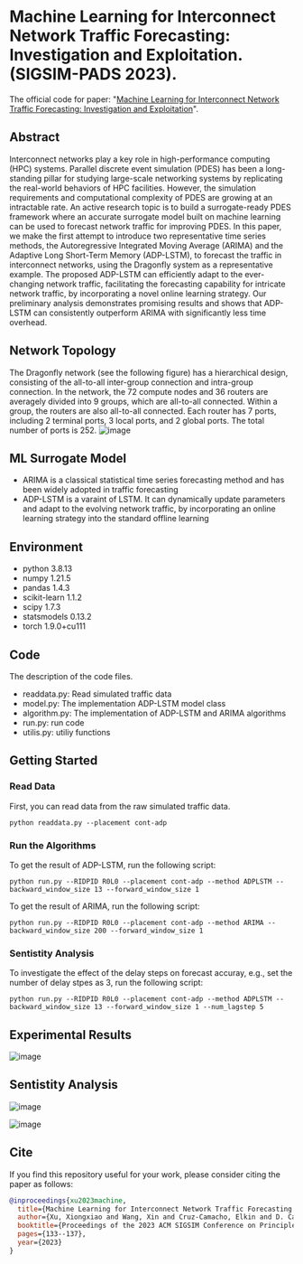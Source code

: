 # Machine Learning for Interconnect Network Traffic Forecasting: Investigation and Exploitation. (SIGSIM-PADS 2023).
The official code for paper: "[Machine Learning for Interconnect Network Traffic Forecasting: Investigation and Exploitation](https://xiongxiaoxu.github.io/publications/PADS23_ML.pdf)".

## Abstract
Interconnect networks play a key role in high-performance computing (HPC) systems. Parallel discrete event simulation (PDES) has been a long-standing pillar for studying large-scale networking systems by replicating the real-world behaviors of HPC facilities. However, the simulation requirements and computational complexity of PDES are growing at an intractable rate. An active research topic is to build a surrogate-ready PDES framework where an accurate surrogate model built on machine learning can be used to forecast network traffic for improving PDES. In this paper, we make the first attempt to introduce two representative time series methods, the Autoregressive Integrated Moving Average (ARIMA) and the Adaptive Long Short-Term Memory (ADP-LSTM), to forecast the traffic in interconnect networks, using the Dragonfly system as a representative example. The proposed ADP-LSTM can efficiently adapt to the ever-changing network traffic, facilitating the forecasting capability for intricate network traffic, by incorporating a novel online learning strategy. Our preliminary analysis demonstrates promising results and shows that ADP-LSTM can consistently outperform ARIMA with significantly less time overhead.

## Network Topology
The Dragonfly network (see the following figure) has a hierarchical design, consisting of the all-to-all inter-group connection and intra-group connection. In the network, the 72 compute nodes and 36 routers are averagely divided into 9 groups, which are all-to-all connected. Within a group, the routers are also all-to-all connected. Each router has 7 ports, including 2 terminal ports, 3 local ports, and 2 global ports. The total number of ports is 252.
![image](https://github.com/XiongxiaoXu/ML-SurrogateModel/assets/34889516/0801eaab-bcd6-4365-9131-2b1a2abb9b04)

## ML Surrogate Model
* ARIMA is a classical statistical time series forecasting method and has been widely adopted in traffic forecasting
* ADP-LSTM is a varaint of LSTM. It can dynamically update parameters and adapt to the evolving network traffic, by incorporating an online learning strategy into the standard offline learning 

## Environment
* python            3.8.13
* numpy             1.21.5
* pandas            1.4.3
* scikit-learn      1.1.2
* scipy             1.7.3
* statsmodels       0.13.2
* torch             1.9.0+cu111

## Code
The description of the code files.
* readdata.py: Read simulated traffic data
* model.py: The implementation ADP-LSTM model class
* algorithm.py: The implementation of ADP-LSTM and ARIMA algorithms
* run.py: run code
* utilis.py: utiliy functions

## Getting Started
### Read Data

First, you can read data from the raw simulated traffic data.

`python readdata.py --placement cont-adp`

### Run the Algorithms

To get the result of ADP-LSTM, run the following script:

`python run.py --RIDPID R0L0 --placement cont-adp --method ADPLSTM --backward_window_size 13 --forward_window_size 1`


To get the result of ARIMA, run the following script:

`python run.py --RIDPID R0L0 --placement cont-adp --method ARIMA --backward_window_size 200 --forward_window_size 1`

### Sentistity Analysis
To investigate the effect of the delay steps on forecast accuray, e.g., set the number of delay stpes as 3, run the following script:

`python run.py --RIDPID R0L0 --placement cont-adp --method ADPLSTM --backward_window_size 13 --forward_window_size 1 --num_lagstep 5`

## Experimental Results
![image](https://github.com/XiongxiaoXu/ML-SurrogateModel/assets/34889516/b6a1b346-0f44-4908-871e-7601a8e1c644)

## Sentistity Analysis
![image](https://github.com/XiongxiaoXu/ML-SurrogateModel/assets/34889516/1af1e324-296d-4447-b0a5-f5f2cc19e281)

![image](https://github.com/XiongxiaoXu/ML-SurrogateModel/assets/34889516/7b09dc26-90fd-4f1e-ab86-1d6bdd830b42)

## Cite
If you find this repository useful for your work, please consider citing the paper as follows:

```bibtex
@inproceedings{xu2023machine,
  title={Machine Learning for Interconnect Network Traffic Forecasting: Investigation and Exploitation},
  author={Xu, Xiongxiao and Wang, Xin and Cruz-Camacho, Elkin and D. Carothers, Christopher and A. Brown, Kevin and B. Ross, Robert and Lan, Zhiling and Shu, Kai},
  booktitle={Proceedings of the 2023 ACM SIGSIM Conference on Principles of Advanced Discrete Simulation},
  pages={133--137},
  year={2023}
}
```



